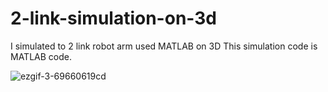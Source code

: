 # 2-link-simulation-on-3d

I simulated to 2 link robot arm used MATLAB on 3D
This simulation code is MATLAB code.

![ezgif-3-69660619cd](https://user-images.githubusercontent.com/28477132/149626195-ca37f53f-8d18-4aae-96f2-bec442afb143.gif)

